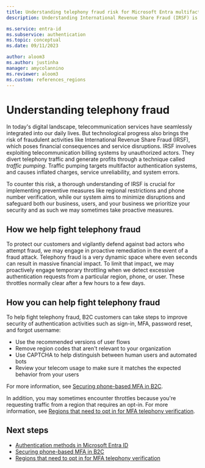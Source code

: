 ```yaml
---
title: Understanding telephony fraud risk for Microsoft Entra multifactor authentication
description: Understanding International Revenue Share Fraud (IRSF) is crucial for implementing preventive measures for Microsoft Entra multifactor authentication telephony verification.

ms.service: entra-id
ms.subservice: authentication
ms.topic: conceptual
ms.date: 09/11/2023

author: aloom3
ms.author: justinha
manager: amycolannino
ms.reviewer: aloom3
ms.custom: references_regions
---
```


# Understanding telephony fraud  

In today's digital landscape, telecommunication services have seamlessly integrated into our daily lives. But technological progress also brings the risk of fraudulent activities like International Revenue Share Fraud (IRSF), which poses financial consequences and service disruptions. IRSF involves exploiting telecommunication billing systems by unauthorized actors. They divert telephony traffic and generate profits through a technique called *traffic pumping*. Traffic pumping targets multifactor authentication systems, and causes inflated charges, service unreliability, and system errors. 

To counter this risk, a thorough understanding of IRSF is crucial for implementing preventive measures like regional restrictions and phone number verification, while our system aims to minimize disruptions and safeguard both our business, users, and your business we prioritize your security and as such we may sometimes take proactive measures.  

## How we help fight telephony fraud 

To protect our customers and vigilantly defend against bad actors who attempt fraud, we may engage in proactive remediation in the event of a fraud attack. Telephony fraud is a very dynamic space where even seconds can result in massive financial impact. To limit that impact, we may proactively engage temporary throttling when we detect excessive authentication requests from a particular region, phone, or user. These throttles normally clear after a few hours to a few days.  

## How you can help fight telephony fraud  

To help fight telephony fraud, B2C customers can take steps to improve security of authentication activities such as sign-in, MFA, password reset, and forgot username: 

- Use the recommended versions of user flows
- Remove region codes that aren't relevant to your organization
- Use CAPTCHA to help distinguish between human users and automated bots
- Review your telecom usage to make sure it matches the expected behavior from your users  

For more information, see [Securing phone-based MFA in B2C](/azure/active-directory-b2c/phone-based-mfa).

In addition, you may sometimes encounter throttles because you're requesting traffic from a region that requires an opt-in. For more information, see [Regions that need to opt in for MFA telephony verification](concept-mfa-regional-opt-in.md). 

## Next steps

* [Authentication methods in Microsoft Entra ID](concept-authentication-authenticator-app.md)
* [Securing phone-based MFA in B2C](/azure/active-directory-b2c/phone-based-mfa)
* [Regions that need to opt in for MFA telephony verification](concept-mfa-regional-opt-in.md)
